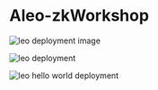 # Aleo-zkWorkshop

![leo deployment image](https://github.com/user-attachments/assets/5b9db994-d23a-4ae1-978d-b8c5c28efa93)




![leo deployment](https://github.com/user-attachments/assets/810414a5-5869-446e-98ac-c2b498e92a2a)



![leo hello world deployment](https://github.com/user-attachments/assets/f1dbeefd-4975-42d7-b42d-2e2b2fa575ea)


